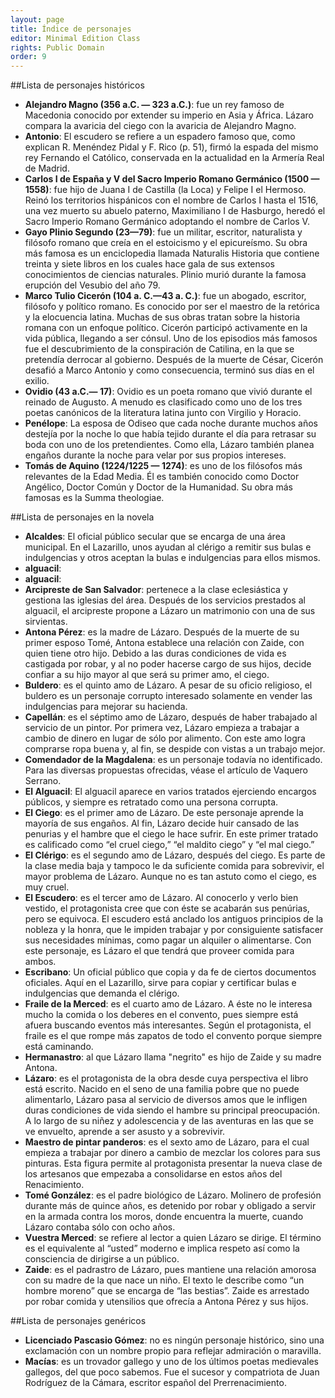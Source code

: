```yaml
---
layout: page
title: Índice de personajes
editor: Minimal Edition Class
rights: Public Domain
order: 9
---
```


 
##Lista de personajes históricos
 
- **Alejandro Magno (356 a.C. — 323 a.C.)**:  fue un rey famoso de Macedonia conocido por extender su imperio en Asia y África. Lázaro compara la avaricia del ciego con la avaricia de Alejandro Magno.  
- **Antonio**:  El escudero se refiere a un espadero famoso que, como explican R. Menéndez Pidal y F. Rico (p. 51), firmó la espada del mismo rey Fernando el Católico, conservada en la actualidad en la Armería Real de Madrid.  
- **Carlos I de España y V del Sacro Imperio Romano Germánico (1500 — 1558)**:  fue hijo de Juana I de Castilla (la Loca) y Felipe I el Hermoso. Reinó los territorios hispánicos con el nombre de Carlos I hasta el 1516, una vez muerto su abuelo paterno, Maximiliano I de Hasburgo, heredó el Sacro Imperio Romano Germánico adoptando el nombre de Carlos V.  
- **Gayo Plinio Segundo (23—79)**:  fue un militar, escritor, naturalista y filósofo romano que creía en el estoicismo y el epicureísmo. Su obra más famosa es un enciclopedia llamada Naturalis Historia que contiene treinta y siete libros en los cuales hace gala de sus extensos conocimientos de ciencias naturales. Plinio murió durante la famosa erupción del Vesubio del año 79.  
- **Marco Tulio Cicerón (104 a. C.—43 a. C.)**:  fue un abogado, escritor, filósofo y político romano. Es conocido por ser el maestro de la retórica y la elocuencia latina. Muchas de sus obras tratan sobre la historia romana con un enfoque político. Cicerón participó activamente en la vida pública, llegando a ser cónsul. Uno de los episodios más famosos fue el descubrimiento de la conspiración de Catilina, en la que se pretendía derrocar al gobierno. Después de la muerte de César, Cicerón desafió a Marco Antonio y como consecuencia, terminó sus días en el exilio.  
- **Ovidio (43 a.C.— 17)**:  Ovidio es un poeta romano que vivió durante el reinado de Augusto. A menudo es clasificado como uno de los tres poetas canónicos de la literatura latina junto con Virgilio y Horacio.  
- **Penélope**:  La esposa de Odiseo que cada noche durante muchos años destejía por la noche lo que había tejido durante el día para retrasar su boda con uno de los pretendientes. Como ella, Lázaro también planea engaños durante la noche para velar por sus propios intereses.  
- **Tomás de Aquino (1224/1225 — 1274)**:  es uno de los filósofos más relevantes de la Edad Media. Él es también conocido como Doctor Angélico, Doctor Común y Doctor de la Humanidad. Su obra más famosas es la Summa theologiae. 
 
##Lista de personajes en la novela
 
- **Alcaldes**:  El oficial público secular que se encarga de una área municipal. En el Lazarillo, unos ayudan al clérigo a remitir sus bulas e indulgencias y otros aceptan la bulas e indulgencias para ellos mismos.  
- **alguacil**:   
- **alguacil**:   
- **Arcipreste de San Salvador**:  pertenece a la clase eclesiástica y gestiona las iglesias del área. Después de los servicios prestados al alguacil, el arcipreste propone a Lázaro un matrimonio con una de sus sirvientas.  
- **Antona Pérez**:  es la madre de Lázaro. Después de la muerte de su primer esposo Tomé, Antona establece una relación con Zaide, con quien tiene otro hijo. Debido a las duras condiciones de vida es castigada por robar, y al no poder hacerse cargo de sus hijos, decide confiar a su hijo mayor al que será su primer amo, el ciego.  
- **Buldero**:  es el quinto amo de Lázaro. A pesar de su oficio religioso, el buldero es un personaje corrupto interesado solamente en vender las indulgencias para mejorar su hacienda.  
- **Capellán**:  es el séptimo amo de Lázaro, después de haber trabajado al servicio de un pintor. Por primera vez, Lázaro empieza a trabajar a cambio de dinero en lugar de sólo por alimento. Con este amo logra comprarse ropa buena y, al fin, se despide con vistas a un trabajo mejor.  
- **Comendador de la Magdalena**:  es un personaje todavía no identificado. Para las diversas propuestas ofrecidas, véase el artículo de Vaquero Serrano.  
- **El Alguacil**:  El alguacil aparece en varios tratados ejerciendo encargos públicos, y siempre es retratado como una persona corrupta.  
- **El Ciego**:  es el primer amo de Lázaro. De este personaje aprende la mayoría de sus engaños. Al fin, Lázaro decide huir cansado de las penurias y el hambre que el ciego le hace sufrir. En este primer tratado es calificado como “el cruel ciego,” “el maldito ciego” y “el mal ciego.”  
- **El Clérigo**:  es el segundo amo de Lázaro, después del ciego. Es parte de la clase media baja y tampoco le da suficiente comida para sobrevivir, el mayor problema de Lázaro. Aunque no es tan astuto como el ciego, es muy cruel.  
- **El Escudero**:  es el tercer amo de Lázaro. Al conocerlo y verlo bien vestido, el protagonista cree que con éste se acabarán sus penúrias, pero se equivoca. El escudero está anclado los antiguos principios de la nobleza y la honra, que le impiden trabajar y por consiguiente satisfacer sus necesidades mínimas, como pagar un alquiler o alimentarse. Con este personaje, es Lázaro el que tendrá que proveer comida para ambos.   
- **Escribano**:  Un oficial público que copia y da fe de ciertos documentos oficiales. Aquí en el Lazarillo, sirve para copiar y certificar bulas e indulgencias que demanda el clérigo.  
- **Fraile de la Merced**:  es el cuarto amo de Lázaro. A éste no le interesa mucho la comida o los deberes en el convento, pues siempre está afuera buscando eventos más interesantes. Según el protagonista, el fraile es el que rompe más zapatos de todo el convento porque siempre está caminando.  
- **Hermanastro**:  al que Lázaro llama "negrito" es hijo de Zaide y su madre Antona.  
- **Lázaro**:  es el protagonista de la obra desde cuya perspectiva el libro está escrito. Nacido en el seno de una familia pobre que no puede alimentarlo, Lázaro pasa al servicio de diversos amos que le infligen duras condiciones de vida siendo el hambre su principal preocupación. A lo largo de su niñez y adolescencia y de las aventuras en las que se ve envuelto, aprende a ser asusto y a sobrevivir.  
- **Maestro de pintar panderos**:  es el sexto amo de Lázaro, para el cual empieza a trabajar por dinero a cambio de mezclar los colores para sus pinturas. Esta figura permite al protagonista presentar la nueva clase de los artesanos que empezaba a consolidarse en estos años del Renacimiento.  
- **Tomé González**:  es el padre biológico de Lázaro. Molinero de profesión durante más de quince años, es detenido por robar y obligado a servir en la armada contra los moros, donde encuentra la muerte, cuando Lázaro contaba sólo con ocho años.  
- **Vuestra Merced**:   se refiere al lector a quien Lázaro se dirige. El término es el equivalente al “usted” moderno e implica respeto así como la consciencia de dirigirse a un público.  
- **Zaide**:  es el padrastro de Lázaro, pues mantiene una relación amorosa con su madre de la que nace un niño. El texto le describe como “un hombre moreno” que se encarga de “las bestias”. Zaide es arrestado por robar comida y utensilios que ofrecía a Antona Pérez y sus hijos. 
 
##Lista de personajes genéricos
 
- **Licenciado Pascasio Gómez**:  no es ningún personaje histórico, sino una exclamación con un nombre propio para reflejar admiración o maravilla.  
- **Macías**:  es un trovador gallego y uno de los últimos poetas medievales gallegos, del que poco sabemos. Fue el sucesor y compatriota de Juan Rodríguez de la Cámara, escritor español del Prerrenacimiento. 
 